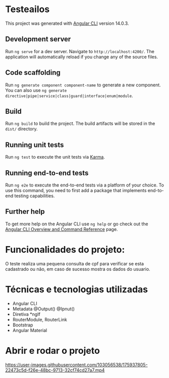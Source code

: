 # Testeailos

This project was generated with [Angular CLI](https://github.com/angular/angular-cli) version 14.0.3.

## Development server

Run `ng serve` for a dev server. Navigate to `http://localhost:4200/`. The application will automatically reload if you change any of the source files.

## Code scaffolding

Run `ng generate component component-name` to generate a new component. You can also use `ng generate directive|pipe|service|class|guard|interface|enum|module`.

## Build

Run `ng build` to build the project. The build artifacts will be stored in the `dist/` directory.

## Running unit tests

Run `ng test` to execute the unit tests via [Karma](https://karma-runner.github.io).

## Running end-to-end tests

Run `ng e2e` to execute the end-to-end tests via a platform of your choice. To use this command, you need to first add a package that implements end-to-end testing capabilities.

## Further help

To get more help on the Angular CLI use `ng help` or go check out the [Angular CLI Overview and Command Reference](https://angular.io/cli) page.

# Funcionalidades do projeto: 
O teste realiza uma pequena consulta de cpf para verificar se esta cadastrado ou não, em caso de sucesso mostra os dados do usuario.
# Técnicas e tecnologias utilizadas
- Angular CLI
- Metadata @Output() @Ipnut()
- Diretiva *ngIf
- RouterModule, RouterLink
- Bootstrap
- Angular Material
# Abrir e rodar o projeto

https://user-images.githubusercontent.com/103056538/175937805-22473c5d-f26e-48bc-9713-32cf74cd27a7.mp4


